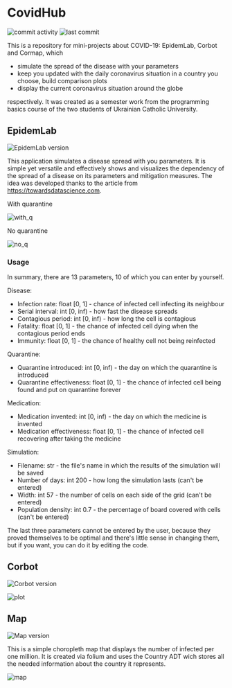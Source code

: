 # CovidHub

![commit activity](https://img.shields.io/github/commit-activity/m/kenticent9/corbot_ua) ![last commit](https://img.shields.io/github/last-commit/kenticent9/corbot_ua)

This is a repository for mini-projects about COVID-19: EpidemLab, Corbot and Cormap, which 
* simulate the spread of the disease with your parameters
* keep you updated with the daily coronavirus situation in a country you choose, build comparison plots
* display the current coronavirus situation around the globe 

respectively. It was created as a semester work from the programming basics course of the two students of Ukrainian Catholic University.

## EpidemLab

![EpidemLab version](https://img.shields.io/badge/version-1.0-informational)

This application simulates a disease spread with you parameters. It is simple yet versatile and effectively shows and visualizes the dependency of the spread of a disease on its parameters and mitigation measures. The idea was developed thanks to the article from https://towardsdatascience.com.

With quarantine

![with_q](https://github.com/kenticent9/corbot_ua/blob/master/images/with_q.gif)

No quarantine

![no_q](https://github.com/kenticent9/corbot_ua/blob/master/images/no_q.gif)

### Usage

In summary, there are 13 parameters, 10 of which you can enter by yourself.

Disease:
* Infection rate: float [0, 1] - chance of infected cell infecting its neighbour
* Serial interval: int [0, inf) - how fast the disease spreads
* Contagious period: int [0, inf) - how long the cell is contagious
* Fatality: float [0, 1] - the chance of infected cell dying when the contagious period ends
* Immunity: float [0, 1] - the chance of healthy cell not being reinfected

Quarantine:
* Quarantine introduced: int [0, inf) - the day on which the quarantine is introduced
* Quarantine effectiveness: float [0, 1] - the chance of infected cell being found and put on quarantine forever

Medication:
* Medication invented: int [0, inf) - the day on which the medicine is invented
* Medication effectiveness: float [0, 1] - the chance of infected cell recovering after taking the medicine

Simulation:
* Filename: str - the file's name in which the results of the simulation will be saved
* Number of days: int 200 - how long the simulation lasts (can't be entered)
* Width: int 57 - the number of cells on each side of the grid (can't be entered)
* Population density: int 0.7 - the percentage of board covered with cells (can't be entered)

The last three parameters cannot be entered by the user, because they proved themselves to be optimal and there's little sense in changing them, but if you want, you can do it by editing the code.

## Corbot

![Corbot version](https://img.shields.io/badge/version-1.0-informational)

![plot](https://github.com/kenticent9/corbot_ua/blob/master/images/bot.png)

## Map

![Map version](https://img.shields.io/badge/version-1.1-informational)

This is a simple choropleth map that displays the number of infected per one million. It is created via folium and uses the Country ADT wich stores all the needed information about the country it represents.

![map](https://github.com/kenticent9/corbot_ua/blob/master/images/map.png)
